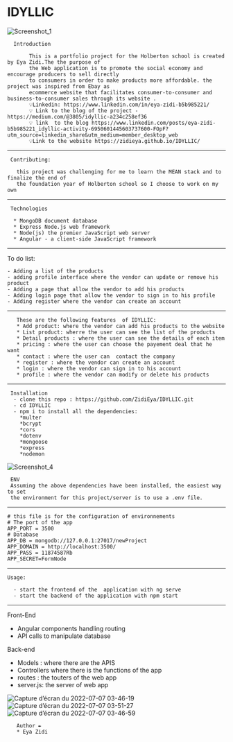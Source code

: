 # IDYLLIC
![Screenshot_1](https://user-images.githubusercontent.com/91125384/177399780-63c14a4d-bf94-45c7-9d07-644bc90e8f90.png)

      Introduction

           This is a portfolio project for the Holberton school is created by Eya Zidi.The the purpose of 
           the Web application is to promote the social economy and encourage producers to sell directly 
           to consumers in order to make products more affordable. the project was inspired from Ebay as 
           ecommerce website that facilitates consumer-to-consumer and business-to-consumer sales through its website .
           💡Linkedin: https://www.linkedin.com/in/eya-zidi-b5b985221/
           💡 Link to the blog of the project - https://medium.com/@3805/idyllic-a234c258ef36
           💡 link  to the blog https://www.linkedin.com/posts/eya-zidi-b5b985221_idyllic-activity-6950601445603737600-FOpF?utm_source=linkedin_share&utm_medium=member_desktop_web
           💡Link to the website https://zidieya.github.io/IDYLLIC/
-----------------------------------------------------------------------------------------------------------------------------------------------------------
     Contributing: 
     
       this project was challenging for me to learn the MEAN stack and to finalize the end of 
       the foundation year of Holberton school so I choose to work on my own

  
--------------------------------------------------------------------------------------------------------------------------------------------------------- 
     Technologies 
     
      * MongoDB document database
      * Express Node.js web framework
      * Node(js) the premier JavaScript web server
      * Angular - a client-side JavaScript framework
      
----------------------------------------------------------------------------------------------------------------------------------------------------------
To do list:
 

    - Adding a list of the products
    - adding profile interface where the vendor can update or remove his product
    - Adding a page that allow the vendor to add his products
    - Adding login page that allow the vendor to sign in to his profile
    - Adding register where the vendor can create an account 
      
      
-------------------------------------------------------------------------------------------------------------------------------------------------------
       These are the following features  of IDYLLIC:
       * Add product: where the vendor can add his products to the website
       * List product: wherre the user can see the list of the products
       * Detail products : where the user can see the details of each item
       * pricing : where the user can choose the payement deal that he want
       * contact : where the user can  contact the company
       * register : where the vendor can create an account 
       * login : where the vendor can sign in to his account
       * profile : where the vendor can modify or delete his products
       
---------------------------------------------------------------------------------------------------------------------------------------------------------------              
       
     Installation
      - clone this repo : https://github.com/ZidiEya/IDYLLIC.git
      - cd IDYLLIC 
      - npm i to install all the dependencies:
        *multer
        *bcrypt
        *cors
        *dotenv
        *mongoose 
        *express
        *nodemon
![Screenshot_4](https://user-images.githubusercontent.com/91125384/177428382-887008db-6674-4a34-abef-2c9dd83760b2.png)
       
     ENV
     Assuming the above dependencies have been installed, the easiest way to set 
     the environment for this project/server is to use a .env file.
 ------------------------------------------------------------------------------ 
    # this file is for the configuration of environnements
    # The port of the app
    APP_PORT = 3500
    # Database
    APP_DB = mongodb://127.0.0.1:27017/newProject
    APP_DOMAIN = http://localhost:3500/
    APP_PASS = 11874587Rb
    APP_SECRET=FormNode
      
      
 ----------------------------------------------------------------------------------------------------------------------------------------------------------
    Usage: 
     
      - start the frontend of the  application with ng serve
      - start the backend of the application with npm start

 -----------------------------------------------------------------------------------------------------------------------------------------------------------

Front-End

* Angular components handling routing
* API calls to manipulate database
  
Back-end 

* Models : where there are the APIS
* Controllers where there is the functions of the app
* routes : the touters of the web app
* server.js: the server of web app

![Capture d’écran du 2022-07-07 03-46-19](https://user-images.githubusercontent.com/91125384/177681425-9daee4f1-6aaf-463b-a12a-118e1f81b99e.png)
![Capture d’écran du 2022-07-07 03-51-27](https://user-images.githubusercontent.com/91125384/177681501-d92b86b8-cfa3-42bb-a2a3-ac4e64204489.png)
![Capture d’écran du 2022-07-07 03-46-59](https://user-images.githubusercontent.com/91125384/177681739-b7058277-064c-44a8-b726-ddc90002bbb7.png)


       
       Author ✒️
       * Eya Zidi
